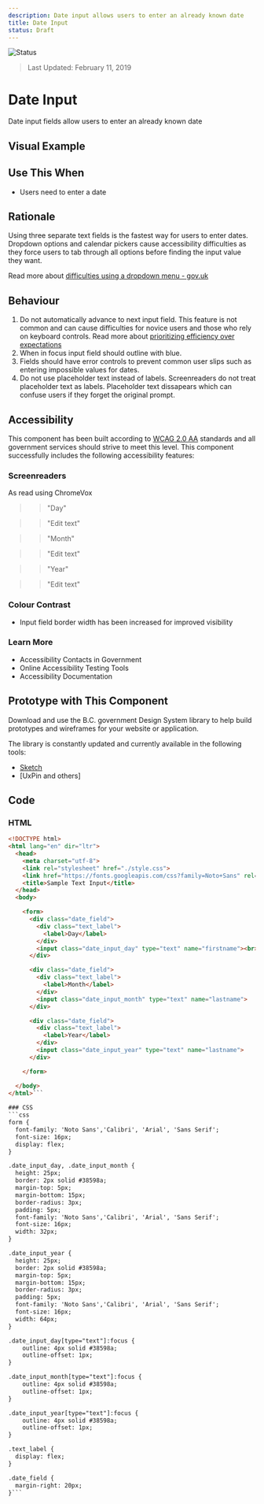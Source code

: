 ```yaml
---
description: Date input allows users to enter an already known date
title: Date Input
status: Draft
---
```


![Status](https://img.shields.io/badge/Recommended-Draft-orange.svg)
> Last Updated: February 11, 2019

# Date Input

Date input fields allow users to enter an already known date

## Visual Example

<component-preview path="components/date_input/sample.html" height="100px" width="800px"> </component-preview>

## Use This When
*	Users need to enter a date

## Rationale
Using three separate text fields is the fastest way for users to enter dates. Dropdown options and calendar pickers cause accessibility difficulties as they force users to tab through all options before finding the input value they want.

Read more about [difficulties using a dropdown menu - gov.uk](https://designnotes.blog.gov.uk/2013/12/05/asking-for-a-date-of-birth/)

## Behaviour

1. Do not automatically advance to next input field. This feature is not common and can cause difficulties for novice users and those who rely on keyboard controls. Read more about [prioritizing efficiency over expectations](https://www.nngroup.com/articles/efficiency-vs-expectations/)
2. When in focus input field should outline with blue.
3. Fields should have error controls to prevent common user slips such as entering impossible values for dates.
4. Do not use placeholder text instead of labels. Screenreaders do not treat placeholder text as labels. Placeholder text dissapears which can confuse users if they forget the original prompt.

## Accessibility
This component has been built according to [WCAG 2.0 AA](https://www.w3.org/TR/WCAG20/) standards and all government services should strive to meet this level.  This component successfully includes the following accessibility features:

### Screenreaders
As read using ChromeVox

> > "Day"

> > "Edit text"

> > "Month"

> > "Edit text"

> > "Year"

> > "Edit text"

### Colour Contrast
* Input field border width has been increased for improved visibility

### Learn More
* Accessibility Contacts in Government
* Online Accessibility Testing Tools
* Accessibility Documentation

## Prototype with This Component
Download and use the B.C. government Design System library to help build prototypes and wireframes for your website or application.

The library is constantly updated and currently available in the following tools:

*	[Sketch](https://sketch.cloud/s/Q0bkG)
* [UxPin and others]

## Code

### HTML
```html
<!DOCTYPE html>
<html lang="en" dir="ltr">
  <head>
    <meta charset="utf-8">
    <link rel="stylesheet" href="./style.css">
    <link href="https://fonts.googleapis.com/css?family=Noto+Sans" rel="stylesheet">
    <title>Sample Text Input</title>
  </head>
  <body>

    <form>
      <div class="date_field">
        <div class="text_label">
          <label>Day</label>
        </div>
        <input class="date_input_day" type="text" name="firstname"><br>
      </div>

      <div class="date_field">
        <div class="text_label">
          <label>Month</label>
        </div>
        <input class="date_input_month" type="text" name="lastname">
      </div>

      <div class="date_field">
        <div class="text_label">
          <label>Year</label>
        </div>
        <input class="date_input_year" type="text" name="lastname">
      </div>

    </form>

  </body>
</html>```
  
### CSS
```css
form {
  font-family: 'Noto Sans','Calibri', 'Arial', 'Sans Serif';
  font-size: 16px;
  display: flex;
}

.date_input_day, .date_input_month {
  height: 25px;
  border: 2px solid #38598a;
  margin-top: 5px;
  margin-bottom: 15px;
  border-radius: 3px;
  padding: 5px;
  font-family: 'Noto Sans','Calibri', 'Arial', 'Sans Serif';
  font-size: 16px;
  width: 32px;
}

.date_input_year {
  height: 25px;
  border: 2px solid #38598a;
  margin-top: 5px;
  margin-bottom: 15px;
  border-radius: 3px;
  padding: 5px;
  font-family: 'Noto Sans','Calibri', 'Arial', 'Sans Serif';
  font-size: 16px;
  width: 64px;
}

.date_input_day[type="text"]:focus {
    outline: 4px solid #38598a;
    outline-offset: 1px;
}

.date_input_month[type="text"]:focus {
    outline: 4px solid #38598a;
    outline-offset: 1px;
}

.date_input_year[type="text"]:focus {
    outline: 4px solid #38598a;
    outline-offset: 1px;
}

.text_label {
  display: flex;
}

.date_field {
  margin-right: 20px;
}```
